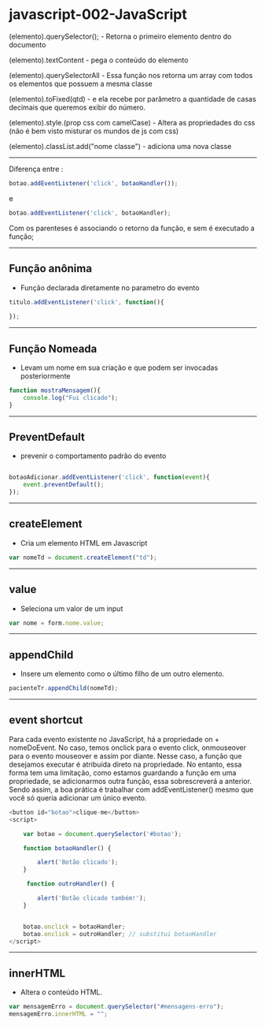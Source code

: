# javascript-002-JavaScript

(elemento).querySelector(); - Retorna o primeiro elemento dentro do documento

(elemento).textContent - pega o conteúdo do elemento

(elemento).querySelectorAll - Essa função nos retorna um array com todos os elementos que possuem a mesma classe


(elemento).toFixed(qtd) -  e ela recebe por parâmetro a quantidade de casas decimais que queremos exibir do número.

(elemento).style.(prop css com camelCase) - Altera as propriedades do css (não é bem visto misturar os mundos de js com css)

(elemento).classList.add("nome classe") - adiciona uma nova classe 

------------------------

Diferença entre : 
```js
botao.addEventListener('click', botaoHandler());
```
e
```js
botao.addEventListener('click', botaoHandler);
```

Com os parenteses é associando o retorno da função, e sem é executado a função;

------------------------

## Função anônima 
 - Função declarada diretamente no parametro do evento

```js
titulo.addEventListener('click', function(){
   
});

```
------------------------

## Função Nomeada 
 - Levam um nome em sua criação e que podem ser invocadas posteriormente

```js
function mostraMensagem(){
    console.log("Fui clicado");
}
```

---------

## PreventDefault

 - prevenir o comportamento padrão do evento

```js

botaoAdicionar.addEventListener('click', function(event){
    event.preventDefault();
});
```
-----
## createElement

- Cria um elemento HTML em Javascript
```js
var nomeTd = document.createElement("td");
```
-----
## value

- Seleciona um valor de um input
 ```js
 var nome = form.nome.value;
 ```
-----
## appendChild

 - Insere um elemento como o último filho de um outro elemento.
 ```js
 pacienteTr.appendChild(nomeTd);
 ```
-----
## event shortcut

Para cada evento existente no JavaScript, há a propriedade on + nomeDoEvent. No caso, temos onclick para o evento click, onmouseover para o evento mouseover e assim por diante. Nesse caso, a função que desejamos executar é atribuída direto na propriedade. No entanto, essa forma tem uma limitação, como estamos guardando a função em uma propriedade, se adicionarmos outra função, essa sobrescreverá a anterior. Sendo assim, a boa prática é trabalhar com addEventListener() mesmo que você só queria adicionar um único evento.

```js
<button id="botao">clique-me</button>
<script>

    var botao = document.querySelector('#botao');

    function botaoHandler() {

        alert('Botão clicado');
    }

     function outroHandler() {

        alert('Botão clicado também!');
    }


    botao.onclick = botaoHandler;
    botao.onclick = outroHandler; // substitui botaoHandler
</script>
```

-----
## innerHTML

 - Altera o conteúdo HTML.
 ```js
 var mensagemErro = document.querySelector("#mensagens-erro");
 mensagemErro.innerHTML = "";
 ```
